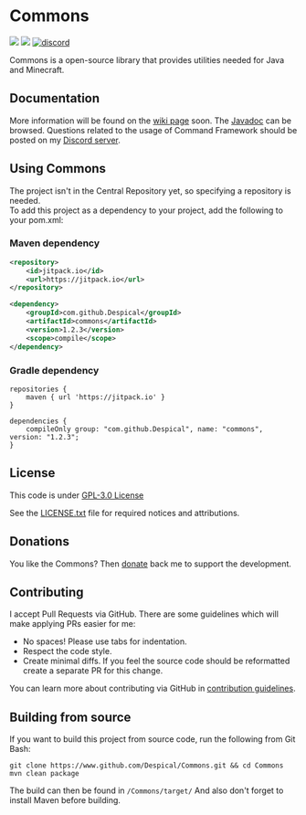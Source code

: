 # Commons
[![](https://jitpack.io/v/Despical/Commons.svg)](https://jitpack.io/#Despical/Commons)
[![](https://img.shields.io/badge/javadocs-latest-lime.svg)](https://javadoc.io/doc/com.github.Despical/commons/latest/index.html)
[![discord](https://img.shields.io/discord/719922452259668000.svg?color=lime&label=discord)](https://discord.gg/Vhyy4HA)

Commons is a open-source library that provides utilities needed for Java and Minecraft.

## Documentation
More information will be found on the [wiki page](https://github.com/Despical/Commons/wiki) soon. The [Javadoc](https://javadoc.io/doc/com.github.Despical/commons/latest/index.html) can be browsed. Questions
related to the usage of Command Framework should be posted on my [Discord server](https://discord.com/invite/Vhyy4HA).

## Using Commons
The project isn't in the Central Repository yet, so specifying a repository is needed.<br>
To add this project as a dependency to your project, add the following to your pom.xml:

### Maven dependency

```xml
<repository>
    <id>jitpack.io</id>
    <url>https://jitpack.io</url>
</repository>
```
```xml
<dependency>
    <groupId>com.github.Despical</groupId>
    <artifactId>commons</artifactId>
    <version>1.2.3</version>
    <scope>compile</scope>
</dependency>
```

### Gradle dependency
```
repositories {
    maven { url 'https://jitpack.io' }
}
```
```
dependencies {
    compileOnly group: "com.github.Despical", name: "commons", version: "1.2.3";
}
```

## License
This code is under [GPL-3.0 License](http://www.gnu.org/licenses/gpl-3.0.html)

See the [LICENSE.txt](https://github.com/Despical/Commons/blob/master/LICENSE) file for required notices and attributions.

## Donations
You like the Commons? Then [donate](https://www.patreon.com/despical) back me to support the development.

## Contributing

I accept Pull Requests via GitHub. There are some guidelines which will make applying PRs easier for me:
+ No spaces! Please use tabs for indentation.
+ Respect the code style.
+ Create minimal diffs. If you feel the source code should be reformatted create a separate PR for this change.

You can learn more about contributing via GitHub in [contribution guidelines](CONTRIBUTING.md).

## Building from source
If you want to build this project from source code, run the following from Git Bash:
```
git clone https://www.github.com/Despical/Commons.git && cd Commons
mvn clean package
```
The build can then be found in ``/Commons/target/``
And also don't forget to install Maven before building.
